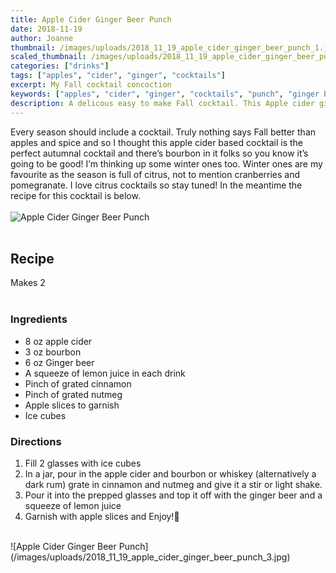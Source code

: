 ```yaml
---
title: Apple Cider Ginger Beer Punch
date: 2018-11-19
author: Joanne
thumbnail: /images/uploads/2018_11_19_apple_cider_ginger_beer_punch_1.jpg
scaled_thumbnail: /images/uploads/2018_11_19_apple_cider_ginger_beer_punch_0.jpg
categories: ["drinks"]
tags: ["apples", "cider", "ginger", "cocktails"]
excerpt: My Fall cocktail concoction
keywords: ["apples", "cider", "ginger", "cocktails", "punch", "ginger beer"]
description: A delicous easy to make Fall cocktail. This Apple cider ginger beer punch will be a hit as you entertain this Fall season.
---
```


Every season should include a cocktail. Truly nothing says Fall better than apples and spice and so I thought this apple cider based cocktail is the perfect autumnal cocktail and there’s bourbon in it folks so you know it’s going to be good! I’m thinking up some winter ones too. Winter ones are my favourite as the season is full of citrus, not to mention cranberries and pomegranate. I love citrus cocktails so stay tuned! In the meantime the recipe for this cocktail is below.
</br>
</br>
![Apple Cider Ginger Beer Punch](/images/uploads/2018_11_19_apple_cider_ginger_beer_punch_2.jpg)
</br>
</br>

## Recipe
Makes 2
</br>
</br>

### Ingredients

* 8 oz apple cider
* 3 oz bourbon
* 6 oz Ginger beer
* A squeeze of lemon juice in each drink
* Pinch of grated cinnamon
* Pinch of grated nutmeg
* Apple slices to garnish
* Ice cubes

### Directions

1. Fill 2 glasses with ice cubes
1. In a jar, pour in the apple cider and bourbon or whiskey (alternatively a dark rum) grate in cinnamon and nutmeg and give it a stir or light shake.
1. Pour it into the prepped glasses and top it off with the ginger beer and a squeeze of lemon juice
1. Garnish with apple slices and Enjoy!🥃

</br>
![Apple Cider Ginger Beer Punch](/images/uploads/2018_11_19_apple_cider_ginger_beer_punch_3.jpg)
